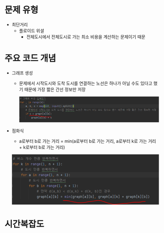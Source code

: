 # 문제 유형
- 최단거리
  - 플로이드 위셜
    - 전체도시에서 전체도시로 가는 최소 비용을 계산하는 문제이기 때문

# 주요 코드 개념
- 그래프 생성
  - 문제에서 시작도시와 도착 도시를 연결하는 노선은 하나가 아닐 수도 있다고 했기 때문에 가장 짧은 간선 정보만 저장
  
    ![img.png](img.png)

- 점화식 
  - a로부터 b로 가는 거리 = min(a로부터 b로 가는 거리, a로부터 k로 가는 거리 + k로부터 b로 가는 거리)

  ![img_1.png](img_1.png)

# 시간복잡도